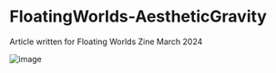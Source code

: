 # FloatingWorlds-AestheticGravity

Article written for Floating Worlds Zine March 2024

![image](https://github.com/ArchetypalTech/FloatingWorlds-AestheticGravity/assets/167875188/974096a9-bf90-41a7-91d4-cfff087e588c)

